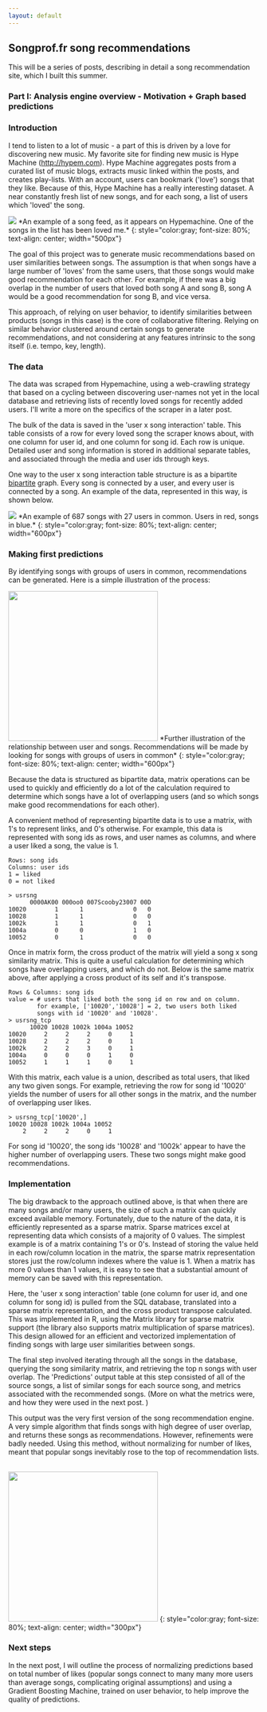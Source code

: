 ```yaml
---
layout: default
---
```


## Songprof.fr song recommendations

This will be a series of posts, describing in detail a song recommendation site, which I built this summer.

### Part I: Analysis engine overview - Motivation + Graph based predictions

### Introduction

I tend to listen to a lot of music - a part of this is driven by a love for discovering new music. My favorite site for finding new music is Hype Machine (http://hypem.com). Hype Machine aggregates posts from a curated list of music blogs, extracts music linked within the posts, and creates play-lists. With an account, users can bookmark ('love') songs that they like. Because of this, Hype Machine has a really interesting dataset. A near constantly fresh list of new songs, and for each song, a list of users which 'loved' the song. 

<img src="/images/songproffr-I-hypemachine-eg.png">
*An example of a song feed, as it appears on Hypemachine. One of the songs in the list has been loved me.*
{: style="color:gray; font-size: 80%; text-align: center; width="500px"}

The goal of this project was to generate music recommendations based on user similarities between songs. The assumption is that when songs have a large number of 'loves' from the same users, that those songs would make good recommendation for each other. For example, if there was a big overlap in the number of users that loved both song A and song B, song A would be a good recommendation for song B, and vice versa. 

This approach, of relying on user behavior, to identify similarities between products (songs in this case) is the core of collaborative filtering. Relying on similar behavior clustered around certain songs to generate recommendations, and not considering at any features intrinsic to the song itself (i.e. tempo, key, length).

### The data

The data was scraped from Hypemachine, using a web-crawling strategy that based on a cycling between discovering user-names not yet in the local database and retrieving lists of recently loved songs for recently added users. I'll write a more on the specifics of the scraper in a later post.

The bulk of the data is saved in the 'user x song interaction' table. This table consists of a row for every loved song the scraper knows about, with one column for user id, and one column for song id. Each row is unique. Detailed user and song information is stored in additional separate tables, and associated through the media and user ids through keys. 

One way to the user x song interaction table structure is as a bipartite
[bipartite](https://en.wikipedia.org/wiki/Bipartite_graph) graph. Every song is connected by a user, and every user is connected by a song. An example of the data, represented in this way, is shown below.

<img src="/images/songproffr-I-graph_demo.png" >
*An example of 687 songs with 27 users in common. Users in red, songs in blue.*
{: style="color:gray; font-size: 80%; text-align: center; width="600px"}

### Making first predictions

By identifying songs with groups of users in common, recommendations can be generated. Here is a simple illustration of the process:


<img src="/images/songproffr-I-network-illustration.png" width="300px">
*Further illustration of the relationship between user and songs. Recommendations will be made by looking for songs with groups of users in common*
{: style="color:gray; font-size: 80%; text-align: center; width="600px"}

Because the data is structured as bipartite data, matrix operations can be used to quickly and efficiently do a lot of the calculation required to determine which songs have a lot of overlapping users (and so which songs make good recommendations for each other).

A convenient method of representing bipartite data is to use a matrix, with 1's to represent links, and 0's otherwise. For example, this data is represented with song ids as rows, and user names as columns, and where a user liked a song, the value is 1. 

```
Rows: song ids
Columns: user ids
1 = liked
0 = not liked

> usrsng
      0000AK00 000oo0 007Scooby23007 00D 
10020        1      1              0   0 
10028        1      1              0   0 
1002k        1      1              0   1 
1004a        0      0              1   0 
10052        0      1              0   0 
```

Once in matrix form, the cross product of the matrix will yield a song x song similarity matrix. This is quite a useful calculation for determining which songs have overlapping users, and which do not. 
Below is the same matrix above, after applying a cross product of its self and it's transpose. 

```
Rows & Columns: song ids
value = # users that liked both the song id on row and on column.
        for example, ['10020','10028'] = 2, two users both liked
        songs with id '10020' and '10028'.
> usrsng_tcp
      10020 10028 1002k 1004a 10052
10020     2     2     2     0     1
10028     2     2     2     0     1
1002k     2     2     3     0     1
1004a     0     0     0     1     0
10052     1     1     1     0     1
```

With this matrix, each value is a union, described as total users, that liked any two given songs.
For example, retrieving the row for song id '10020' yields the number of users for all other songs in the matrix, and the number of overlapping user likes.

```
> usrsng_tcp['10020',]
10020 10028 1002k 1004a 10052 
    2     2     2     0     1 
```

For song id '10020', the song ids '10028' and '1002k' appear to have the higher number of overlapping users. These two songs might make good recommendations. 

### Implementation
The big drawback to the approach outlined above, is that when there are many songs and/or many users, the size of such a matrix can quickly exceed available memory. Fortunately, due to the nature of the data, it is efficiently represented as a sparse matrix. Sparse matrices excel at representing data which consists of a majority of 0 values. The simplest example is of a matrix containing 1's or 0's. Instead of storing the value held in each row/column location in the matrix, the sparse matrix representation stores just the row/column indexes where the value is 1. 
When a matrix has more 0 values than 1 values, it is easy to see that a substantial amount of memory can be saved with this representation. 

Here, the 'user x song interaction' table (one column for user id, and one column for song id) is pulled from the SQL database, translated into a sparse matrix representation, and the cross product transpose calculated. This was implemented in R, using the Matrix library for sparse matrix support (the library also supports matrix multiplication of sparse matrices). 
This design allowed for an efficient and vectorized implementation of finding songs with large user similarities between songs. 

The final step involved iterating through all the songs in the database, querying the song similarity matrix, and retrieving the top n songs with user overlap.
The 'Predictions' output table at this step consisted of all of the source songs, a list of similar songs for each source song, and metrics associated with the recommended songs. (More on what the metrics were, and how they were used in the next post. )

This output was the very first version of the song recommendation engine.  A very simple algorithm that finds songs with high degree of user overlap, and returns these songs as recommendations. However, refinements were badly needed. Using this method, without normalizing for number of likes, meant that popular songs inevitably rose to the top of recommendation lists.

<br> 

<img src="/images/songproffr-I-logo.png" width="300px">
{: style="color:gray; font-size: 80%; text-align: center; width="300px"}

<br> 

### Next steps
In the next post, I will outline the process of normalizing predictions based on total number of likes (popular songs connect to many many more users than average songs, complicating original assumptions) and using a Gradient Boosting Machine, trained on user behavior, to help improve the quality of predictions. 
